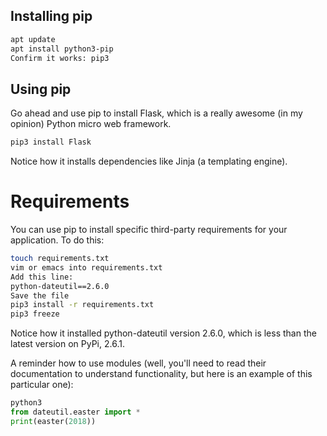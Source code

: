 ## Installing pip
```bash
apt update
apt install python3-pip
Confirm it works: pip3
```

## Using pip
Go ahead and use pip to install Flask, which is a really awesome (in my opinion) Python micro web framework.

```bash
pip3 install Flask
```

Notice how it installs dependencies like Jinja (a templating engine).

# Requirements
You can use pip to install specific third-party requirements for your application. To do this:

```bash
touch requirements.txt
vim or emacs into requirements.txt
Add this line:
python-dateutil==2.6.0
Save the file
pip3 install -r requirements.txt 
pip3 freeze
```

Notice how it installed python-dateutil version 2.6.0, which is less than the latest version on PyPi, 2.6.1.

A reminder how to use modules (well, you'll need to read their documentation to understand functionality, but here is an example of this particular one):

```python
python3
from dateutil.easter import *
print(easter(2018))
```
